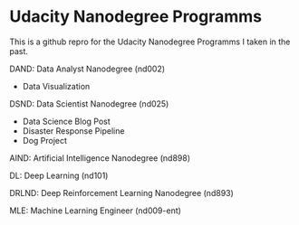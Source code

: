 # Udacity Nanodegree Programms

This is a github repro for the Udacity Nanodegree Programms I taken in the past.

DAND: Data Analyst Nanodegree (nd002)
- Data Visualization

DSND: Data Scientist Nanodegree (nd025)
- Data Science Blog Post
- Disaster Response Pipeline
- Dog Project

AIND: Artificial Intelligence Nanodegree (nd898)

DL: Deep Learning (nd101)

DRLND: Deep Reinforcement Learning Nanodegree (nd893)

MLE: Machine Learning Engineer (nd009-ent)
